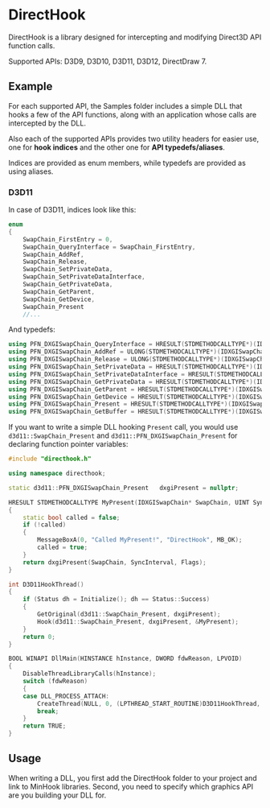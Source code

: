# DirectHook
DirectHook is a library designed for intercepting and modifying Direct3D API function calls.

Supported APIs: D3D9, D3D10, D3D11, D3D12, DirectDraw 7.


## Example
For each supported API, the Samples folder includes a simple DLL that hooks a few of the API functions, along with an application whose calls are intercepted by the DLL.

Also each of the supported APIs provides two utility headers for easier use, one for **hook indices** and the other one for **API typedefs/aliases**.  

Indices are provided as enum members, while typedefs are provided as using aliases.
### D3D11

In case of D3D11, indices look like this:
```cpp
enum 
{
    SwapChain_FirstEntry = 0,
    SwapChain_QueryInterface = SwapChain_FirstEntry,
    SwapChain_AddRef,
    SwapChain_Release,
    SwapChain_SetPrivateData,
    SwapChain_SetPrivateDataInterface,
    SwapChain_GetPrivateData,
    SwapChain_GetParent,
    SwapChain_GetDevice,
    SwapChain_Present
    //...
```
And typedefs:
```cpp
using PFN_DXGISwapChain_QueryInterface = HRESULT(STDMETHODCALLTYPE*)(IDXGISwapChain*, REFIID, void**);
using PFN_DXGISwapChain_AddRef = ULONG(STDMETHODCALLTYPE*)(IDXGISwapChain*);
using PFN_DXGISwapChain_Release = ULONG(STDMETHODCALLTYPE*)(IDXGISwapChain*);
using PFN_DXGISwapChain_SetPrivateData = HRESULT(STDMETHODCALLTYPE*)(IDXGISwapChain*, REFGUID, UINT, const void*);
using PFN_DXGISwapChain_SetPrivateDataInterface = HRESULT(STDMETHODCALLTYPE*)(IDXGISwapChain*, REFGUID, const IUnknown*);
using PFN_DXGISwapChain_GetPrivateData = HRESULT(STDMETHODCALLTYPE*)(IDXGISwapChain*, REFGUID, UINT*, void*);
using PFN_DXGISwapChain_GetParent = HRESULT(STDMETHODCALLTYPE*)(IDXGISwapChain*, REFIID, void**);
using PFN_DXGISwapChain_GetDevice = HRESULT(STDMETHODCALLTYPE*)(IDXGISwapChain*, REFIID, void**);
using PFN_DXGISwapChain_Present = HRESULT(STDMETHODCALLTYPE*)(IDXGISwapChain*, UINT, UINT);
using PFN_DXGISwapChain_GetBuffer = HRESULT(STDMETHODCALLTYPE*)(IDXGISwapChain*, UINT, REFIID, void**);
```
If you want to write a simple DLL hooking `Present` call, you would use `d3d11::SwapChain_Present` and `d3d11::PFN_DXGISwapChain_Present` for declaring function pointer variables:
```cpp
#include "directhook.h"

using namespace directhook;

static d3d11::PFN_DXGISwapChain_Present   dxgiPresent = nullptr;

HRESULT STDMETHODCALLTYPE MyPresent(IDXGISwapChain* SwapChain, UINT SyncInterval, UINT Flags)
{
	static bool called = false;
	if (!called)
	{
		MessageBoxA(0, "Called MyPresent!", "DirectHook", MB_OK);
		called = true;
	}
	return dxgiPresent(SwapChain, SyncInterval, Flags);
}

int D3D11HookThread()
{
	if (Status dh = Initialize(); dh == Status::Success)
	{
		GetOriginal(d3d11::SwapChain_Present, dxgiPresent);
		Hook(d3d11::SwapChain_Present, dxgiPresent, &MyPresent);
	}
	return 0;
}

BOOL WINAPI DllMain(HINSTANCE hInstance, DWORD fdwReason, LPVOID)
{
	DisableThreadLibraryCalls(hInstance);
	switch (fdwReason)
	{
	case DLL_PROCESS_ATTACH:
		CreateThread(NULL, 0, (LPTHREAD_START_ROUTINE)D3D11HookThread, NULL, 0, NULL);
		break;
	}
	return TRUE;
}
```

## Usage
When writing a DLL, you first add the DirectHook folder to your project and link to MinHook libraries. Second, you need to specify which graphics API are you building your DLL for. 


